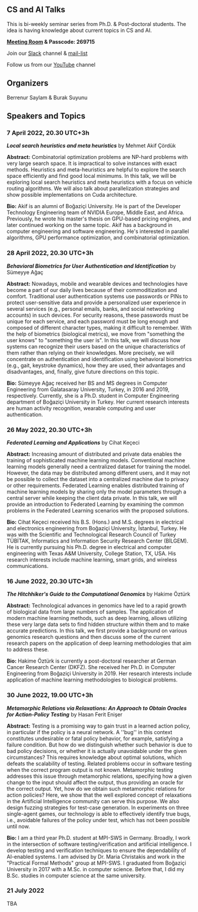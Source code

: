 ## CS and AI Talks

This is bi-weekly seminar series from Ph.D. & Post-doctoral students. The idea is having knowledge about current topics in CS and AI.

**[Meeting Room](https://boun-edu-tr.zoom.us/j/98859471318?pwd=c3AwOUx2ak5PQ2FTcFBrNkJzd3BIdz09) & Passcode: 269715**

Join our [Slack](https://join.slack.com/t/aitalksworkspace/shared_invite/zt-18ur59kv6-LpqbI1Aco13pPqAWptqIlA) channel & [mail-list](https://groups.google.com/g/ai-talks-22)

Follow us from our [YouTube](https://www.youtube.com/channel/UCLMJDVgrLUB9qgge1glLKsQ) channel
## Organizers

Berrenur Saylam & Burak Suyunu

## Speakers and Topics

### 7 April 2022, 20.30 UTC+3h  

**_Local search heuristics and meta heuristics_** by Mehmet Akif Çördük 

**Abstract:** Combinatorial optimization problems are NP-hard problems with very large search space. It is impractical to solve instances with exact methods. Heuristics and meta-heuristics are helpful to explore the search space efficiently and find good local minimums. In this talk, we will be exploring local search heuristics and meta heuristics with a focus on vehicle routing algorithms. We will also talk about parallelization strategies and show possible implementations on Cuda architecture.

**Bio:** Akif is an alumni of Boğaziçi University. He is part of the Developer Technology Engineering team of NVIDIA Europe, Middle East, and Africa. Previously, he wrote his master's thesis on GPU-based pricing engines, and later continued working on the same topic. Akif has a background in computer engineering and software engineering. He's interested in parallel algorithms, GPU performance optimization, and combinatorial optimization.

### 28 April 2022, 20.30 UTC+3h 

**_Behavioral Biometrics for User Authentication and Identification_** by Sümeyye Ağaç

**Abstract:** Nowadays, mobile and wearable devices and technologies have become a part of our daily lives because of their commoditization and comfort. Traditional user authentication systems use passwords or PINs to protect user-sensitive data and provide a personalized user experience in several services (e.g., personal emails, banks, and social networking accounts) in such devices. For security reasons, these passwords must be unique for each service, and each password must be long enough and composed of different character types, making it difficult to remember. With the help of biometrics (biological metrics), we move from "something the user knows" to "something the user is". In this talk, we will discuss how systems can recognize their users based on the unique characteristics of them rather than relying on their knowledges. More precisely, we will concentrate on authentication and identification using behavioral biometrics (e.g., gait, keystroke dynamics), how they are used, their advantages and disadvantages, and, finally, give future directions on this topic.

**Bio:** Sümeyye Ağaç received her BS and MS degrees in Computer Engineering from Galatasaray University, Turkey, in 2016 and 2019, respectively. Currently, she is a Ph.D. student in Computer Engineering department of Boğaziçi University in Turkey. Her current research interests are human activity recognition, wearable computing and user authentication.

### 26 May 2022, 20.30 UTC+3h 

**_Federated Learning and Applications_** by Cihat Keçeci

**Abstract:**  Increasing amount of distributed and private data enables the training of sophisticated machine learning models. Conventional machine learning models generally need a centralized dataset for training the model. However, the data may be distributed among different users, and it may not be possible to collect the dataset into a centralized machine due to privacy or other requirements. Federated Learning enables distributed training of machine learning models by sharing only the model parameters through a central server while keeping the client data private. In this talk, we will provide an introduction to Federated Learning by examining the common problems in the Federated Learning scenarios with the proposed solutions.

**Bio:** Cihat Keçeci received his B.S. (Hons.) and M.S. degrees in electrical and electronics engineering from Boğaziçi University, İstanbul, Turkey. He was with the Scientific and Technological Research Council of Turkey TÜBİTAK, Informatics and Information Security Research Center (BİLGEM). He is currently pursuing his Ph.D. degree in electrical and computer engineering with Texas A&M University, College Station, TX, USA. His research interests include machine learning, smart grids, and wireless communications.

### 16 June 2022, 20.30 UTC+3h 

**_The Hitchhiker's Guide to the Computational Genomics_** by Hakime Öztürk

**Abstract:** Technological advances in genomics have led to a rapid growth of biological data from large numbers of samples. The application of modern machine learning methods, such as deep learning, allows utilizing these very large data sets to find hidden structure within them and to make accurate predictions. In this talk, we first provide a background on various genomics research questions and then discuss some of the current research papers on the application of deep learning methodologies that aim to address these. 

**Bio:** Hakime Öztürk is currently a post-doctoral researcher at German Cancer Research Center (DKFZ).  She received her Ph.D. in Computer Engineering from Boğaziçi University in 2019. Her research interests include application of machine learning methodologies to biological problems. 

### 30 June 2022, 19.00 UTC+3h 

**_Metamorphic Relations via Relaxations: An Approach to Obtain Oracles for Action-Policy Testing_** by Hasan Ferit Enişer

**Abstract:** Testing is a promising way to gain trust in a learned action policy, in particular if the policy is a neural network. A ''bug'' in this context constitutes undesirable or fatal policy behavior, for example, satisfying a failure condition. But how do we distinguish whether such behavior is due to bad policy decisions, or whether it is actually unavoidable under the given circumstances? This requires knowledge about optimal solutions, which defeats the scalability of testing. Related problems occur in software testing when the correct program output is not known.  Metamorphic testing addresses this issue through metamorphic relations, specifying how a given change to the input should affect the output, thus providing an oracle for the correct output. Yet, how do we obtain such metamorphic relations for action policies?  Here, we show that the well explored concept of relaxations in the Artificial Intelligence community can serve this purpose. We also design fuzzing strategies for test-case generation. In experiments on three single-agent games, our technology is able to effectively identify true bugs, i.e., avoidable failures of the policy under test, which has not been possible until now.

**Bio:** I am a third year Ph.D. student at MPI-SWS in Germany. Broadly, I work in the intersection of software testing/verification and artificial intelligence. I develop testing and verification techniques to ensure the dependability of AI-enabled systems. I am advised by Dr. Maria Christakis and work in the "Practical Formal Methods" group at MPI-SWS. I graduated from Boğaziçi University in 2017 with a M.Sc. in computer science. Before that, I did my B.Sc. studies in computer science at the same university.

### 21 July 2022

TBA
